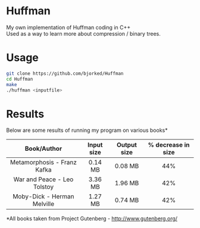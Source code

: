 # Huffman
My own implementation of Huffman coding in C++  
Used as a way to learn more about compression / binary trees.

# Usage
```bash
git clone https://github.com/bjorked/Huffman
cd Huffman
make
./huffman <inputfile>
```

# Results
Below are some results of running my program on various books*
  
  

| Book/Author | Input size | Output size | % decrease in size |
|:-----------:|:----------:|:-----------:|:------------------:|
|Metamorphosis - Franz Kafka | 0.14 MB | 0.08 MB | 44% |
|War and Peace - Leo Tolstoy | 3.36 MB | 1.96 MB | 42% |
|Moby-Dick - Herman Melville | 1.27 MB | 0.74 MB | 42% |

  
  
  
*All books taken from Project Gutenberg - http://www.gutenberg.org/
